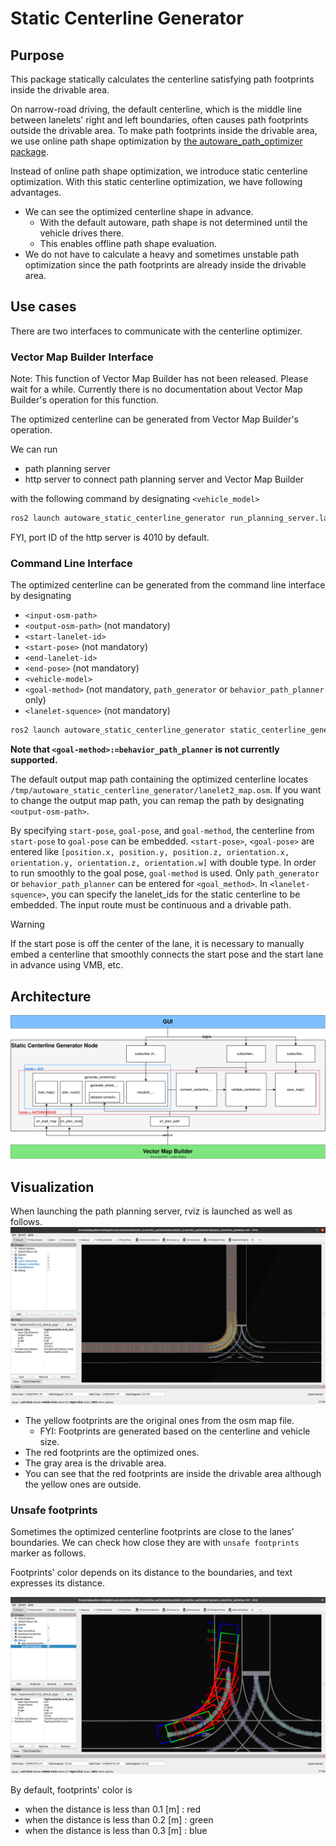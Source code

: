 # Static Centerline Generator

## Purpose

This package statically calculates the centerline satisfying path footprints inside the drivable area.

On narrow-road driving, the default centerline, which is the middle line between lanelets' right and left boundaries, often causes path footprints outside the drivable area.
To make path footprints inside the drivable area, we use online path shape optimization by [the autoware_path_optimizer package](https://github.com/autowarefoundation/autoware.universe/tree/main/planning/autoware_path_optimizer/).

Instead of online path shape optimization, we introduce static centerline optimization.
With this static centerline optimization, we have following advantages.

- We can see the optimized centerline shape in advance.
  - With the default autoware, path shape is not determined until the vehicle drives there.
  - This enables offline path shape evaluation.
- We do not have to calculate a heavy and sometimes unstable path optimization since the path footprints are already inside the drivable area.

## Use cases

There are two interfaces to communicate with the centerline optimizer.

### Vector Map Builder Interface

Note: This function of Vector Map Builder has not been released. Please wait for a while.
Currently there is no documentation about Vector Map Builder's operation for this function.

The optimized centerline can be generated from Vector Map Builder's operation.

We can run

- path planning server
- http server to connect path planning server and Vector Map Builder

with the following command by designating `<vehicle_model>`

```sh
ros2 launch autoware_static_centerline_generator run_planning_server.launch.xml vehicle_model:=<vehicle-model>
```

FYI, port ID of the http server is 4010 by default.

### Command Line Interface

The optimized centerline can be generated from the command line interface by designating

- `<input-osm-path>`
- `<output-osm-path>` (not mandatory)
- `<start-lanelet-id>`
- `<start-pose>` (not mandatory)
- `<end-lanelet-id>`
- `<end-pose>` (not mandatory)
- `<vehicle-model>`
- `<goal-method>` (not mandatory, `path_generator` or `behavior_path_planner` only)
- `<lanelet-squence>` (not mandatory)

```sh
ros2 launch autoware_static_centerline_generator static_centerline_generator.launch.xml run_backgrond:=false lanelet2_input_file_path:=<input-osm-path> lanelet2_output_file_path:=<output-osm-path> start_lanelet_id:=<start-lane-id> start_pose:=<start-pose> end_lanelet_id:=<end-lane-id> end_pose:=<end-pose> vehicle_model:=<vehicle-model> goal_method:=<goal-method> lanelet_squence:=<lanelet-squence>
```

**Note that `<goal-method>:=behavior_path_planner` is not currently supported.**

The default output map path containing the optimized centerline locates `/tmp/autoware_static_centerline_generator/lanelet2_map.osm`.
If you want to change the output map path, you can remap the path by designating `<output-osm-path>`.

By specifying `start-pose`, `goal-pose`, and `goal-method`, the centerline from `start-pose` to `goal-pose` can be embedded.
`<start-pose>`, `<goal-pose>` are entered like `[position.x, position.y, position.z, orientation.x, orientation.y, orientation.z, orientation.w]` with double type.
In order to run smoothly to the goal pose, `goal-method` is used.
Only `path_generator` or `behavior_path_planner` can be entered for `<goal_method>`.
In `<lanelet-squence>`, you can specify the lanelet_ids for the static centerline to be embedded.
The input route must be continuous and a drivable path.

> [!WARNING]
> If the start pose is off the center of the lane, it is necessary to manually embed a centerline that smoothly connects the start pose and the start lane in advance using VMB, etc.

## Architecture

![static_centerline_generator_architecture](./media/static_centerline_generator_architecture.drawio.svg)

## Visualization

When launching the path planning server, rviz is launched as well as follows.
![rviz](./media/rviz.png)

- The yellow footprints are the original ones from the osm map file.
  - FYI: Footprints are generated based on the centerline and vehicle size.
- The red footprints are the optimized ones.
- The gray area is the drivable area.
- You can see that the red footprints are inside the drivable area although the yellow ones are outside.

### Unsafe footprints

Sometimes the optimized centerline footprints are close to the lanes' boundaries.
We can check how close they are with `unsafe footprints` marker as follows.

Footprints' color depends on its distance to the boundaries, and text expresses its distance.

![rviz](./media/unsafe_footprints.png)

By default, footprints' color is

- when the distance is less than 0.1 [m] : red
- when the distance is less than 0.2 [m] : green
- when the distance is less than 0.3 [m] : blue
